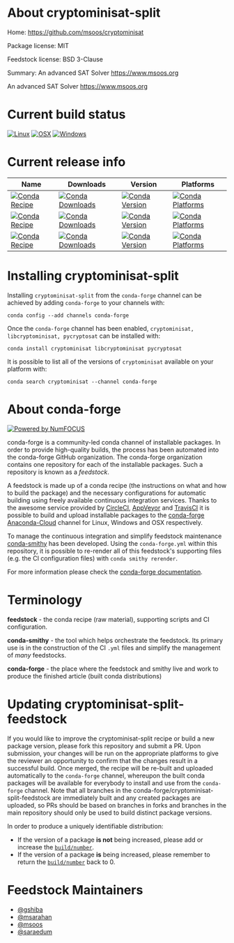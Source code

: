 <!--
# -*- mode: jinja -*-
-->

About cryptominisat-split
=========================

Home: https://github.com/msoos/cryptominisat

Package license: MIT

Feedstock license: BSD 3-Clause

Summary: An advanced SAT Solver https://www.msoos.org

An advanced SAT Solver https://www.msoos.org

Current build status
====================

[![Linux](https://img.shields.io/circleci/project/github/conda-forge/cryptominisat-feedstock/master.svg?label=Linux)](https://circleci.com/gh/conda-forge/cryptominisat-feedstock)
[![OSX](https://img.shields.io/travis/conda-forge/cryptominisat-feedstock/master.svg?label=macOS)](https://travis-ci.org/conda-forge/cryptominisat-feedstock)
[![Windows](https://img.shields.io/appveyor/ci/conda-forge/cryptominisat-feedstock/master.svg?label=Windows)](https://ci.appveyor.com/project/conda-forge/cryptominisat-feedstock/branch/master)

Current release info
====================

| Name | Downloads | Version | Platforms |
| --- | --- | --- | --- |
| [![Conda Recipe](https://img.shields.io/badge/recipe-cryptominisat-green.svg)](https://anaconda.org/conda-forge/cryptominisat) | [![Conda Downloads](https://img.shields.io/conda/dn/conda-forge/cryptominisat.svg)](https://anaconda.org/conda-forge/cryptominisat) | [![Conda Version](https://img.shields.io/conda/vn/conda-forge/cryptominisat.svg)](https://anaconda.org/conda-forge/cryptominisat) | [![Conda Platforms](https://img.shields.io/conda/pn/conda-forge/cryptominisat.svg)](https://anaconda.org/conda-forge/cryptominisat) |
| [![Conda Recipe](https://img.shields.io/badge/recipe-libcryptominisat-green.svg)](https://anaconda.org/conda-forge/libcryptominisat) | [![Conda Downloads](https://img.shields.io/conda/dn/conda-forge/libcryptominisat.svg)](https://anaconda.org/conda-forge/libcryptominisat) | [![Conda Version](https://img.shields.io/conda/vn/conda-forge/libcryptominisat.svg)](https://anaconda.org/conda-forge/libcryptominisat) | [![Conda Platforms](https://img.shields.io/conda/pn/conda-forge/libcryptominisat.svg)](https://anaconda.org/conda-forge/libcryptominisat) |
| [![Conda Recipe](https://img.shields.io/badge/recipe-pycryptosat-green.svg)](https://anaconda.org/conda-forge/pycryptosat) | [![Conda Downloads](https://img.shields.io/conda/dn/conda-forge/pycryptosat.svg)](https://anaconda.org/conda-forge/pycryptosat) | [![Conda Version](https://img.shields.io/conda/vn/conda-forge/pycryptosat.svg)](https://anaconda.org/conda-forge/pycryptosat) | [![Conda Platforms](https://img.shields.io/conda/pn/conda-forge/pycryptosat.svg)](https://anaconda.org/conda-forge/pycryptosat) |

Installing cryptominisat-split
==============================

Installing `cryptominisat-split` from the `conda-forge` channel can be achieved by adding `conda-forge` to your channels with:

```
conda config --add channels conda-forge
```

Once the `conda-forge` channel has been enabled, `cryptominisat, libcryptominisat, pycryptosat` can be installed with:

```
conda install cryptominisat libcryptominisat pycryptosat
```

It is possible to list all of the versions of `cryptominisat` available on your platform with:

```
conda search cryptominisat --channel conda-forge
```


About conda-forge
=================

[![Powered by NumFOCUS](https://img.shields.io/badge/powered%20by-NumFOCUS-orange.svg?style=flat&colorA=E1523D&colorB=007D8A)](http://numfocus.org)

conda-forge is a community-led conda channel of installable packages.
In order to provide high-quality builds, the process has been automated into the
conda-forge GitHub organization. The conda-forge organization contains one repository
for each of the installable packages. Such a repository is known as a *feedstock*.

A feedstock is made up of a conda recipe (the instructions on what and how to build
the package) and the necessary configurations for automatic building using freely
available continuous integration services. Thanks to the awesome service provided by
[CircleCI](https://circleci.com/), [AppVeyor](https://www.appveyor.com/)
and [TravisCI](https://travis-ci.org/) it is possible to build and upload installable
packages to the [conda-forge](https://anaconda.org/conda-forge)
[Anaconda-Cloud](https://anaconda.org/) channel for Linux, Windows and OSX respectively.

To manage the continuous integration and simplify feedstock maintenance
[conda-smithy](https://github.com/conda-forge/conda-smithy) has been developed.
Using the ``conda-forge.yml`` within this repository, it is possible to re-render all of
this feedstock's supporting files (e.g. the CI configuration files) with ``conda smithy rerender``.

For more information please check the [conda-forge documentation](https://conda-forge.org/docs/).

Terminology
===========

**feedstock** - the conda recipe (raw material), supporting scripts and CI configuration.

**conda-smithy** - the tool which helps orchestrate the feedstock.
                   Its primary use is in the construction of the CI ``.yml`` files
                   and simplify the management of *many* feedstocks.

**conda-forge** - the place where the feedstock and smithy live and work to
                  produce the finished article (built conda distributions)


Updating cryptominisat-split-feedstock
======================================

If you would like to improve the cryptominisat-split recipe or build a new
package version, please fork this repository and submit a PR. Upon submission,
your changes will be run on the appropriate platforms to give the reviewer an
opportunity to confirm that the changes result in a successful build. Once
merged, the recipe will be re-built and uploaded automatically to the
`conda-forge` channel, whereupon the built conda packages will be available for
everybody to install and use from the `conda-forge` channel.
Note that all branches in the conda-forge/cryptominisat-split-feedstock are
immediately built and any created packages are uploaded, so PRs should be based
on branches in forks and branches in the main repository should only be used to
build distinct package versions.

In order to produce a uniquely identifiable distribution:
 * If the version of a package **is not** being increased, please add or increase
   the [``build/number``](https://conda.io/docs/user-guide/tasks/build-packages/define-metadata.html#build-number-and-string).
 * If the version of a package **is** being increased, please remember to return
   the [``build/number``](https://conda.io/docs/user-guide/tasks/build-packages/define-metadata.html#build-number-and-string)
   back to 0.

Feedstock Maintainers
=====================

* [@gshiba](https://github.com/gshiba/)
* [@msarahan](https://github.com/msarahan/)
* [@msoos](https://github.com/msoos/)
* [@saraedum](https://github.com/saraedum/)

